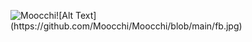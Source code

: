 <p><img align="left" src="https://github-readme-stats.vercel.app/api/top-langs?username=Moocchi&show_icons=true&locale=en&layout=compact" alt="Moocchi" />
![Alt Text](https://github.com/Moocchi/Moocchi/blob/main/fb.jpg)
